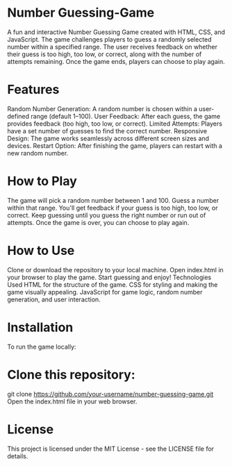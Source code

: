 # Number Guessing-Game
A fun and interactive Number Guessing Game created with HTML, CSS, and JavaScript. The game challenges players to guess a randomly selected number within a specified range. The user receives feedback on whether their guess is too high, too low, or correct, along with the number of attempts remaining. Once the game ends, players can choose to play again.

# Features
Random Number Generation: A random number is chosen within a user-defined range (default 1–100).
User Feedback: After each guess, the game provides feedback (too high, too low, or correct).
Limited Attempts: Players have a set number of guesses to find the correct number.
Responsive Design: The game works seamlessly across different screen sizes and devices.
Restart Option: After finishing the game, players can restart with a new random number.

# How to Play
The game will pick a random number between 1 and 100.
Guess a number within that range.
You'll get feedback if your guess is too high, too low, or correct.
Keep guessing until you guess the right number or run out of attempts.
Once the game is over, you can choose to play again.

# How to Use
Clone or download the repository to your local machine.
Open index.html in your browser to play the game.
Start guessing and enjoy!
Technologies Used
HTML for the structure of the game.
CSS for styling and making the game visually appealing.
JavaScript for game logic, random number generation, and user interaction.

# Installation
To run the game locally:

# Clone this repository:
git clone https://github.com/your-username/number-guessing-game.git
Open the index.html file in your web browser.

# License
This project is licensed under the MIT License - see the LICENSE file for details.


